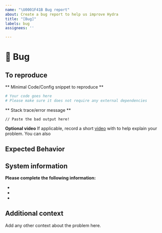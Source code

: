 ```yaml
---
name: "\U0001F41B Bug report"
about: Create a bug report to help us improve Hydra
title: "[Bug]"
labels: bug
assignees: ''

---
```


# 🐛 Bug

<!-- A clear and concise description of what the bug is. -->

## To reproduce

** Minimal Code/Config snippet to reproduce **
```python
# Your code goes here
# Please make sure it does not require any external dependencies
```

** Stack trace/error message **
```
// Paste the bad output here!
```
**Optional video**
If applicable, record a short [video](https://asciinema.org) with to help explain your problem.
You can also 

## Expected Behavior
<!-- A clear and concise description of what you expected to happen. -->

## System information

**Please complete the following information:**
- <!-- Hydra Version -->
- <!-- Operating system -->
- <!-- List of installed Hydra plugins -->

## Additional context
Add any other context about the problem here.
